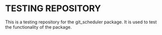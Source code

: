 # TESTING REPOSITORY

This is a testing repository for the git_scheduler package. It is used to test the functionality of the package.